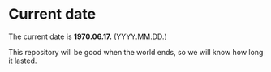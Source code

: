 # Current date

The current date is **1970.06.17.** (YYYY.MM.DD.)

This repository will be good when the world ends, so we will know how long it lasted.